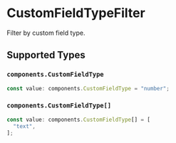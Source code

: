 # CustomFieldTypeFilter

Filter by custom field type.


## Supported Types

### `components.CustomFieldType`

```typescript
const value: components.CustomFieldType = "number";
```

### `components.CustomFieldType[]`

```typescript
const value: components.CustomFieldType[] = [
  "text",
];
```

